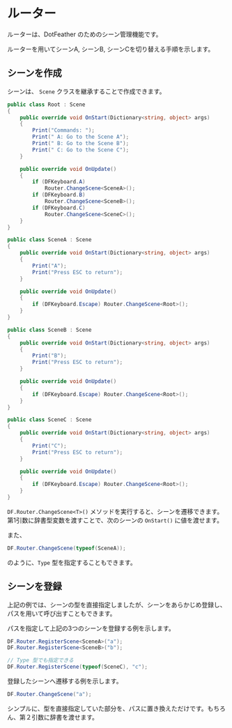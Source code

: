 # ルーター

ルーターは、DotFeather のためのシーン管理機能です。

ルーターを用いてシーンA, シーンB, シーンCを切り替える手順を示します。

## シーンを作成

シーンは、 `Scene` クラスを継承することで作成できます。

```cs
public class Root : Scene
{
	public override void OnStart(Dictionary<string, object> args)
	{
		Print("Commands: ");
		Print(" A: Go to the Scene A");
		Print(" B: Go to the Scene B");
		Print(" C: Go to the Scene C");
	}

	public override void OnUpdate()
	{
		if (DFKeyboard.A)
			Router.ChangeScene<SceneA>();
		if (DFKeyboard.B)
			Router.ChangeScene<SceneB>();
		if (DFKeyboard.C)
			Router.ChangeScene<SceneC>();
	}
}
```

```cs
public class SceneA : Scene
{
	public override void OnStart(Dictionary<string, object> args)
	{
		Print("A");
		Print("Press ESC to return");
	}

	public override void OnUpdate()
	{
		if (DFKeyboard.Escape) Router.ChangeScene<Root>();
	}
}
```

```cs
public class SceneB : Scene
{
	public override void OnStart(Dictionary<string, object> args)
	{
		Print("B");
		Print("Press ESC to return");
	}

	public override void OnUpdate()
	{
		if (DFKeyboard.Escape) Router.ChangeScene<Root>();
	}
}
```

```cs
public class SceneC : Scene
{
	public override void OnStart(Dictionary<string, object> args)
	{
		Print("C");
		Print("Press ESC to return");
	}

	public override void OnUpdate()
	{
		if (DFKeyboard.Escape) Router.ChangeScene<Root>();
	}
}
```

`DF.Router.ChangeScene<T>()` メソッドを実行すると、シーンを遷移できます。第1引数に辞書型変数を渡すことで、次のシーンの `OnStart()` に値を渡せます。

また、

```cs
DF.Router.ChangeScene(typeof(SceneA));
```
のように、`Type` 型を指定することもできます。

## シーンを登録

上記の例では、シーンの型を直接指定しましたが、シーンをあらかじめ登録し、パスを用いて呼び出すこともできます。

パスを指定して上記の3つのシーンを登録する例を示します。
```cs
DF.Router.RegisterScene<SceneA>("a");
DF.Router.RegisterScene<SceneB>("b");

// Type 型でも指定できる
DF.Router.RegisterScene(typeof(SceneC), "c");
```

登録したシーンへ遷移する例を示します。

```cs
DF.Router.ChangeScene("a");
```

シンプルに、型を直接指定していた部分を、パスに置き換えただけです。もちろん、第２引数に辞書を渡せます。


